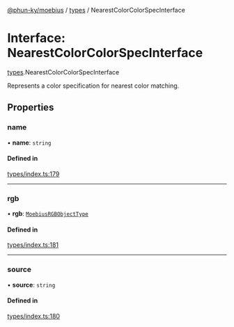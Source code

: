 [@phun-ky/moebius](../README.md) / [types](../modules/types.md) / NearestColorColorSpecInterface

# Interface: NearestColorColorSpecInterface

[types](../modules/types.md).NearestColorColorSpecInterface

Represents a color specification for nearest color matching.

## Properties

### name

• **name**: `string`

#### Defined in

[types/index.ts:179](https://github.com/phun-ky/moebius/blob/main/src/types/index.ts#L179)

___

### rgb

• **rgb**: [`MoebiusRGBObjectType`](../modules/types.md#moebiusrgbobjecttype)

#### Defined in

[types/index.ts:181](https://github.com/phun-ky/moebius/blob/main/src/types/index.ts#L181)

___

### source

• **source**: `string`

#### Defined in

[types/index.ts:180](https://github.com/phun-ky/moebius/blob/main/src/types/index.ts#L180)
